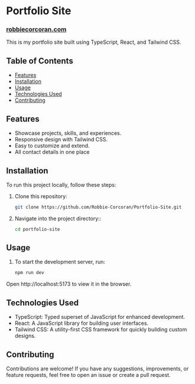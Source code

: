 # Portfolio Site

### [robbiecorcoran.com](https://robbiecorcoran.com)

This is my portfolio site built using TypeScript, React, and Tailwind CSS.

## Table of Contents

- [Features](#features)
- [Installation](#installation)
- [Usage](#usage)
- [Technologies Used](#technologies-used)
- [Contributing](#contributing)

## Features

- Showcase projects, skills, and experiences.
- Responsive design with Tailwind CSS.
- Easy to customize and extend.
- All contact details in one place

## Installation

To run this project locally, follow these steps:

1. Clone this repository:

   ```bash
   git clone https://github.com/Robbie-Corcoran/Portfolio-Site.git
   ```

1. Navigate into the project directory::

   ```bash
   cd portfolio-site
   ```

## Usage

1. To start the development server, run:

   ```bash
   npm run dev
   ```

Open http://localhost:5173 to view it in the browser.

## Technologies Used

- TypeScript: Typed superset of JavaScript for enhanced development.
- React: A JavaScript library for building user interfaces.
- Tailwind CSS: A utility-first CSS framework for quickly building custom designs.

## Contributing

Contributions are welcome! If you have any suggestions, improvements, or feature requests, feel free to open an issue or create a pull request.
